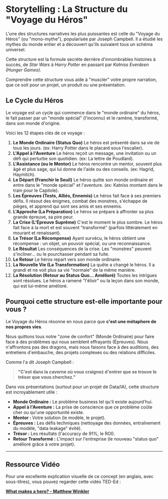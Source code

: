 # Storytelling : La Structure du "Voyage du Héros"

L'une des structures narratives les plus puissantes est celle du "Voyage du Héros" (ou "mono-mythe"), popularisée par Joseph Campbell. Il a étudié les mythes du monde entier et a découvert qu'ils suivaient tous un schéma universel.

Cette structure est la formule secrète derrière d'innombrables histoires à succès, de *Star Wars* à *Harry Potter* en passant par *Katniss Everdeen (Hunger Games)*.

Comprendre cette structure vous aide à "muscler" votre propre narration, que ce soit pour un projet, un produit ou une présentation.

## Le Cycle du Héros

Le voyage est un cycle qui commence dans le "monde ordinaire" du héros, le fait passer par un "monde spécial" (l'inconnu) et le ramène, transformé, dans son monde d'origine.

Voici les 12 étapes clés de ce voyage :

1.  **Le Monde Ordinaire (Status Quo)**
    Le héros est présenté dans sa vie de tous les jours. (ex: Harry Potter dans le placard sous l'escalier).
2.  **L'Appel à l'Aventure**
    Le héros reçoit un message, une invitation ou un défi qui perturbe son quotidien. (ex: La lettre de Poudlard).
3.  **L'Assistance (ou le Mentor)**
    Le héros rencontre un mentor, souvent plus âgé et plus sage, qui lui donne de l'aide ou des conseils. (ex: Hagrid, Haymitch).
4.  **Le Départ (Franchir le Seuil)**
    Le héros quitte son monde ordinaire et entre dans le "monde spécial" et l'aventure. (ex: Katniss montant dans le train pour le Capitole).
5.  **Les Épreuves (Tests, Alliés, Ennemis)**
    Le héros fait face à ses premiers défis. Il résout des énigmes, combat des monstres, s'échappe de pièges, et apprend qui sont ses amis et ses ennemis.
6.  **L'Approche (La Préparation)**
    Le héros se prépare à affronter sa plus grande épreuve, sa pire peur.
7.  **La Crise (L'Épreuve Suprême)**
    C'est le moment le plus sombre. Le héros fait face à la mort et est souvent "transformé" (parfois littéralement en mourant et renaissant).
8.  **Le Trésor (La Récompense)**
    Ayant survécu, le héros obtient une récompense : un objet, un pouvoir spécial, ou une reconnaissance.
9.  **Le Résultat**
    Les conséquences de la crise. Les "monstres" peuvent s'incliner... ou le pourchasser pendant sa fuite.
10. **Le Retour**
    Le héros repart vers son monde ordinaire.
11. **La Nouvelle Vie (La Transformation)**
    La quête a changé le héros. Il a grandi et ne voit plus sa vie "normale" de la même manière.
12. **La Résolution (Retour au Status Quo... Amélioré)**
    Toutes les intrigues sont résolues. Le héros a ramené "l'élixir" ou la leçon dans son monde, qui est lui-même amélioré.

## Pourquoi cette structure est-elle importante pour vous ?

Le Voyage du Héros résonne en nous parce que **c'est une métaphore de nos propres vies**.

Nous quittons tous notre "zone de confort" (Monde Ordinaire) pour faire face à des problèmes qui nous semblent effrayants (Épreuves). Nous n'affrontons pas des dragons, mais nous faisons face à des auditions, des entretiens d'embauche, des projets complexes ou des relations difficiles.

Comme l'a dit Joseph Campbell :

> **"C'est dans la caverne où vous craignez d'entrer que se trouve le trésor que vous cherchez."**

Dans vos présentations (surtout pour un projet de Data/IA), cette structure est incroyablement utile :

* **Monde Ordinaire :** Le problème business tel qu'il existe aujourd'hui.
* **Appel à l'Aventure :** La prise de conscience que ce problème coûte cher ou qu'une opportunité existe.
* **Mentor :** Votre solution (le modèle, le projet).
* **Épreuves :** Les défis techniques (nettoyage des données, entraînement du modèle, "data leakage" évité).
* **Trésor :** Les résultats (l'accuracy de 91%, le ROI).
* **Retour Transformé :** L'impact sur l'entreprise (le nouveau "status quo" amélioré grâce à votre projet).

---

## Ressource Vidéo

Pour une excellente explication visuelle de ce concept (en anglais, avec sous-titres), vous pouvez regarder cette vidéo TED-Ed :

**[What makes a hero? - Matthew Winkler](https://youtu.be/Hhk4N9A0oCA?si=jULVUH2cjZJ1O1Dy)**